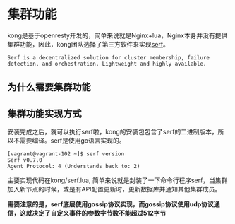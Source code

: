 # 集群功能
kong是基于openresty开发的，简单来说就是Nginx+lua，Nginx本身并没有提供集群功能，因此，kong团队选择了第三方软件来实现[serf](https://www.serf.io/)。

```
Serf is a decentralized solution for cluster membership, failure detection, and orchestration. Lightweight and highly available.
```


## 为什么需要集群功能


## 集群功能实现方式
安装完成之后，就可以执行serf啦，kong的安装包包含了serf的二进制版本，所以不需要编译。serf是使用go语言实现的。
```
[vagrant@vagrant-102 ~]$ serf version
Serf v0.7.0
Agent Protocol: 4 (Understands back to: 2)
```

主要实现代码在kong/serf.lua, 简单来说就是封装了一下命令行程序serf，当集群加入新节点的时候，或是有API配置更新时，更新数据库并通知其他集群成员。

**需要注意的是，serf底层使用gossip协议实现，而gossip协议使用udp协议通信，这就决定了自定义事件的参数字节数不能超过512字节**